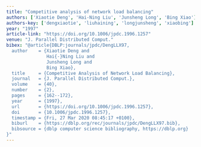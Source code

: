 ```yaml
---
title: "Competitive analysis of network load balancing"
authors: ['Xiaotie Deng', 'Hai-Ning Liu', 'Junsheng Long', 'Bing Xiao']
authors-key: ['dengxiaotie', 'liuhaining', 'longjunsheng', 'xiaobing']
year: "1997"
article-link: "https://doi.org/10.1006/jpdc.1996.1257"
venue: "J. Parallel Distributed Comput."
bibex: "@article{DBLP:journals/jpdc/DengLLX97,
  author    = {Xiaotie Deng and
               Hai{-}Ning Liu and
               Junsheng Long and
               Bing Xiao},
  title     = {Competitive Analysis of Network Load Balancing},
  journal   = {J. Parallel Distributed Comput.},
  volume    = {40},
  number    = {2},
  pages     = {162--172},
  year      = {1997},
  url       = {https://doi.org/10.1006/jpdc.1996.1257},
  doi       = {10.1006/jpdc.1996.1257},
  timestamp = {Fri, 27 Mar 2020 08:45:17 +0100},
  biburl    = {https://dblp.org/rec/journals/jpdc/DengLLX97.bib},
  bibsource = {dblp computer science bibliography, https://dblp.org}
}"
---
```

